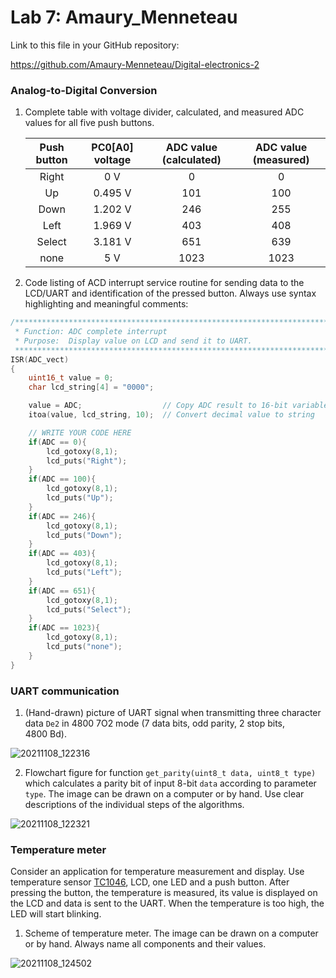 # Lab 7: Amaury_Menneteau

Link to this file in your GitHub repository:

https://github.com/Amaury-Menneteau/Digital-electronics-2


### Analog-to-Digital Conversion

1. Complete table with voltage divider, calculated, and measured ADC values for all five push buttons.

   | **Push button** | **PC0[A0] voltage** | **ADC value (calculated)** | **ADC value (measured)** |
   | :-: | :-: | :-: | :-: |
   | Right  | 0&nbsp;V | 0   | 0 |
   | Up     | 0.495&nbsp;V | 101 | 100 |
   | Down   |    1.202 V   | 246 | 255 |
   | Left   |    1.969 V   | 403 | 408 |
   | Select |    3.181 V   | 651 | 639 |
   | none   |    5 V   | 1023 | 1023 |

2. Code listing of ACD interrupt service routine for sending data to the LCD/UART and identification of the pressed button. Always use syntax highlighting and meaningful comments:

```c
/**********************************************************************
 * Function: ADC complete interrupt
 * Purpose:  Display value on LCD and send it to UART.
 **********************************************************************/
ISR(ADC_vect)
{
    uint16_t value = 0;
    char lcd_string[4] = "0000";

    value = ADC;                  // Copy ADC result to 16-bit variable
    itoa(value, lcd_string, 10);  // Convert decimal value to string

    // WRITE YOUR CODE HERE
    if(ADC == 0){
        lcd_gotoxy(8,1);
        lcd_puts("Right");
    }
    if(ADC == 100){
        lcd_gotoxy(8,1);
        lcd_puts("Up");
    }
    if(ADC == 246){
        lcd_gotoxy(8,1);
        lcd_puts("Down");
    }
    if(ADC == 403){
        lcd_gotoxy(8,1);
        lcd_puts("Left");
    }
    if(ADC == 651){
        lcd_gotoxy(8,1);
        lcd_puts("Select");
    }
    if(ADC == 1023){
        lcd_gotoxy(8,1);
        lcd_puts("none");
    }
}
```


### UART communication

1. (Hand-drawn) picture of UART signal when transmitting three character data `De2` in 4800 7O2 mode (7 data bits, odd parity, 2 stop bits, 4800&nbsp;Bd).

  ![20211108_122316](https://user-images.githubusercontent.com/91128744/140737841-89d30545-dad2-4a6a-a4b0-64fab3b43003.jpg)


2. Flowchart figure for function `get_parity(uint8_t data, uint8_t type)` which calculates a parity bit of input 8-bit `data` according to parameter `type`. The image can be drawn on a computer or by hand. Use clear descriptions of the individual steps of the algorithms.

   
![20211108_122321](https://user-images.githubusercontent.com/91128744/140737851-78336bc0-b67c-4e12-86eb-a3442be68fff.jpg)


### Temperature meter

Consider an application for temperature measurement and display. Use temperature sensor [TC1046](http://ww1.microchip.com/downloads/en/DeviceDoc/21496C.pdf), LCD, one LED and a push button. After pressing the button, the temperature is measured, its value is displayed on the LCD and data is sent to the UART. When the temperature is too high, the LED will start blinking.

1. Scheme of temperature meter. The image can be drawn on a computer or by hand. Always name all components and their values.

 ![20211108_124502](https://user-images.githubusercontent.com/91128744/140737863-ac6d59b6-5718-438b-aac3-df15dd41dfa6.jpg)

